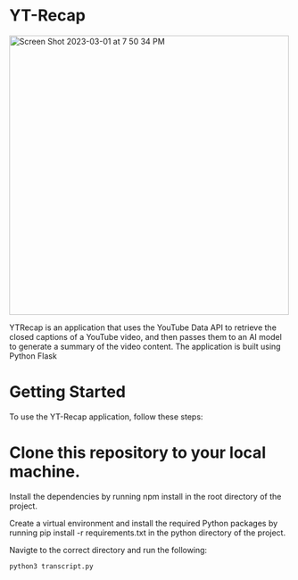 # YT-Recap


<img width="501" alt="Screen Shot 2023-03-01 at 7 50 34 PM" src="https://user-images.githubusercontent.com/57879193/222302371-0f88a1b1-c13f-4937-beeb-c535fa1b84f7.png">

YTRecap is an application that uses the YouTube Data API to retrieve the closed captions of a YouTube video, and then passes them to an AI model to generate a summary of the video content. The application is built using Python Flask

# Getting Started
To use the YT-Recap application, follow these steps:

# Clone this repository to your local machine.

Install the dependencies by running npm install in the root directory of the project.

Create a virtual environment and install the required Python packages by running pip install -r requirements.txt in the python directory of the project.

Navigte to the correct directory and run the following: 
```
python3 transcript.py
```
